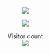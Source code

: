
<p align="center"> 
  <image src="https://github-readme-stats.vercel.app/api?username=Monkvy&theme=dracula&count_private=true"/>
</p>

<p align="center"> 
  <image src="https://github-readme-stats.vercel.app/api/top-langs/?username=Monkvy&hide=javascript&layout=compact&theme=dracula"/>
</p>


<p align="center"> 
  Visitor count<br>
  <img src="https://profile-counter.glitch.me/Monkvy/count.svg"/>
</p>
